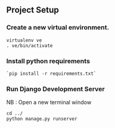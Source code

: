 ## Project Setup

### Create a new virtual environment.
```
virtualenv ve
. ve/bin/activate
```

### Install python requirements
```
`pip install -r requirements.txt`
```

### Run Django Development Server
NB : Open a new terminal window
```
cd ../
python manage.py runserver
```
